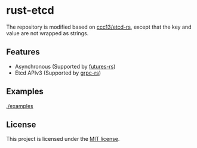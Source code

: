 rust-etcd
====

The repository is modified based on [ccc13/etcd-rs](https://github.com/ccc13/etcd-rs), except that the key and value are not wrapped as strings.

Features
----

- Asynchronous (Supported by [futures-rs](https://github.com/rust-lang-nursery/futures-rs))
- Etcd APIv3 (Supported by [grpc-rs](https://github.com/pingcap/grpc-rs))

Examples
----

[./examples](./examples)

License
----

This project is licensed under the [MIT license](LICENSE).
